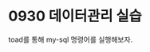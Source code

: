 # 0930 데이터관리 실습

toad를 통해 my-sql 명령어를 실행해보자.

<!--stackedit_data:
eyJoaXN0b3J5IjpbLTc1OTIwNTQ3MSwtMTkzNDMzMzk3MywtMj
AwMjM4MjIxNSwxODAyOTg3Mjc1XX0=
-->